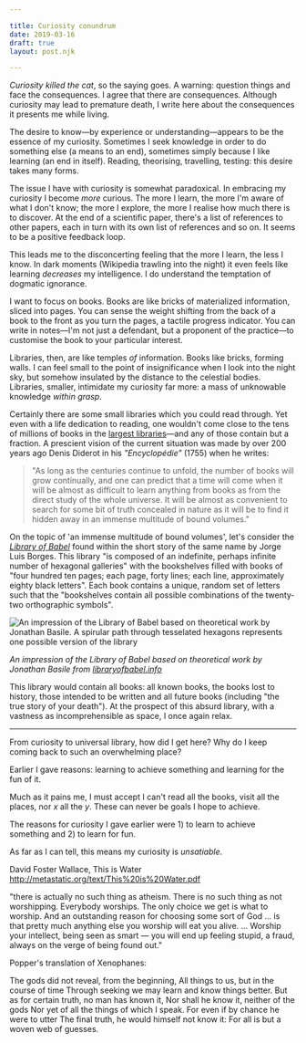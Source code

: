```yaml
---

title: Curiosity conundrum
date: 2019-03-16
draft: true
layout: post.njk

---
```


_Curiosity killed the cat_, so the saying goes. A warning: question things and face the consequences. I agree that there are consequences. Although curiosity may lead to premature death, I write here about the consequences it presents me while living.

The desire to know—by experience or understanding—appears to be the essence of my curiosity. Sometimes I seek knowledge in order to do something else (a means to an end), sometimes simply because I like learning (an end in itself). Reading, theorising, travelling, testing: this desire takes many forms.

The issue I have with curiosity is somewhat paradoxical. In embracing my curiosity I become _more_ curious. The more I learn, the more I'm aware of what I don't know; the more I explore, the more I realise how much there is to discover. At the end of a scientific paper, there's a list of references to other papers, each in turn with its own list of references and so on. It seems to be a positive feedback loop.

This leads me to the disconcerting feeling that the more I learn, the less I know. In dark moments (Wikipedia trawling into the night) it even feels like learning _decreases_ my intelligence. I do understand the temptation of dogmatic ignorance.

I want to focus on books. Books are like bricks of materialized information, sliced into pages. You can sense the weight shifting from the back of a book to the front as you turn the pages, a tactile progress indicator. You can write in notes—I'm not just a defendant, but a proponent of the practice—to customise the book to your particular interest. 

Libraries, then, are like temples _of_ information. Books like bricks, forming walls. I can feel small to the point of insignificance when I look into the night sky, but somehow insulated by the distance to the celestial bodies. Libraries, smaller, intimidate my curiosity far more: a mass of unknowable knowledge _within grasp_.

Certainly there are some small libraries which you could read through. Yet even with a life dedication to reading, one wouldn't come close to the tens of millions of books in the [largest libraries](https://en.wikipedia.org/wiki/List_of_largest_libraries)—and any of those contain but a fraction. A prescient vision of the current situation was made by over 200 years ago Denis Diderot in his _"Encyclopédie"_ (1755) when he writes:

> "As long as the centuries continue to unfold, the number of books will grow continually, and one can predict that a time will come when it will be almost as difficult to learn anything from books as from the direct study of the whole universe. It will be almost as convenient to search for some bit of truth concealed in nature as it will be to find it hidden away in an immense multitude of bound volumes."

On the topic of 'an immense multitude of bound volumes', let's consider the _[Library of Babel](https://libraryofbabel.info/Borges/libraryofbabel.pdf)_ found within the short story of the same name by Jorge Luis Borges. This library "is composed of an indefinite, perhaps infinite number of hexagonal galleries" with the bookshelves filled with books of "four hundred ten pages; each page, forty lines; each line, approximately eighty black letters". Each book contains a unique, random set of letters such that the "bookshelves contain all possible combinations of the twenty-two orthographic symbols".

![An impression of the Library of Babel based on theoretical work by Jonathan Basile. A spirular path through tesselated hexagons represents one possible version of the library](../postImages/libraryOfBabel.jpg)

_An impression of the Library of Babel based on theoretical work by Jonathan Basile from [libraryofbabel.info](https://libraryofbabel.info/theory.html)_

This library would contain all books: all known books, the books lost to history, those intended to be written and all future books (including "the true story of your death"). At the prospect of this absurd library, with a vastness as incomprehensible as space, I once again relax.

---

From curiosity to universal library, how did I get here? Why do I keep coming back to such an overwhelming place? 

Earlier I gave reasons: learning to achieve something and learning for the fun of it. 

Much as it pains me, I must accept I can't read all the books, visit all the places, nor _x_ all the _y_. These can never be goals I hope to achieve.

The reasons for curiosity I gave earlier were 1) to learn to achieve something and 2) to learn for fun. 



As far as I can tell, this means my curiosity is _unsatiable_.

David Foster Wallace, This is Water http://metastatic.org/text/This%20is%20Water.pdf

"there is  actually  no such thing as  atheism. There is no such thing as not worshipping. Everybody worships. The only choice we get is what to worship.  And  an outstanding reason for choosing some sort of God ... is that pretty much anything else you worship will eat you alive. ... Worship your intellect, being seen as smart —  you will end up feeling stupid, a fraud, always on the verge of being found out."

Popper's translation of Xenophanes:

The gods did not reveal, from the beginning,
All things to us, but in the course of time
Through seeking we may learn and know things better.
But as for certain truth, no man has known it,
Nor shall he know it, neither of the gods
Nor yet of all the things of which I speak.
For even if by chance he were to utter
The final truth, he would himself not know it:
For all is but a woven web of guesses.

